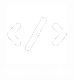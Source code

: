 <div align="center" style="display: flex; flex-direction: column; justify-content: center; align-items: center; height: 100vh;">
    <img src="https://github.com/azedeveloper/NanoCode/blob/main/src-tauri/icons/32x32.png" alt="NanoCode logo" class="scaled-image">
    <h1 style="color: white; transform: scale(1.5);" class="white-text scaled-text">NanoCode</h1>
</div>

<style>
.centered-container {
  display: flex;
  flex-direction: column;
  justify-content: center;
  align-items: center;
  height: 100vh;
}

.scaled-image {
  transform: scale(1.5);
}

.scaled-text {
  transform: scale(1.5);
}

.white-text {
  color: white;
}
</style>

## Minimalistic, Open-source and Light-weight code editor made in Tauri.

![](https://i.ibb.co/YL1DWSs/image.png)

### Information:

This is a code editor made with [Tauri](https://tauri.app/), [JavaScript](https://javascript.com) and the [CodeMirror Library](https://codemirror.net/). 📝

It was made by [AzE](https://azedev.net/) (me), a Game and Web developer located in Gothenburg, Sweden. 📌

It is actually my first ever project made with Tauri. 🎉


### Download:

- Go to the [website](https://azedeveloper.github.io/NanoCode)
- Click the "Download" button.
- Download and Open the MSI file.
- Follow the install instructions.
- You now have NanoCode installed on your system! 

### Features:

- Open and Save files with CTRL + O and CTRL + S.
- Syntax Highlighting and a cool theme with the CodeMirror library.
- The app is only 8.5mb at the moment!


### Checklist:

NanoCode is not close to being finished yet, these are the stuff that I'm working on:

- [ ] LSP Support
- [ ] Custom Themes and a Theme Maker
- [ ] An in-built Terminal
- [ ] A File Explorer
- [ ] Better developer experience such as shortcuts and stuff.

You can always DM me on Discord if you have any ideas: **AzE#8373**.

### Donations:

NanoCode is and always will remain free of charge, but if you are willing to donate  you can do it on my paypal or buymeacoffe:

![](https://i.ibb.co/cyxrYdW/money-payment-paypal-icon-icon.png)

[paypal.me/azedev](https://paypal.me/azedev)

Or

![](https://i.ibb.co/C0Z1GzS/download-22.png)

[buymeacoffee.com/azedev](https://www.buymeacoffee.com/azedev)


